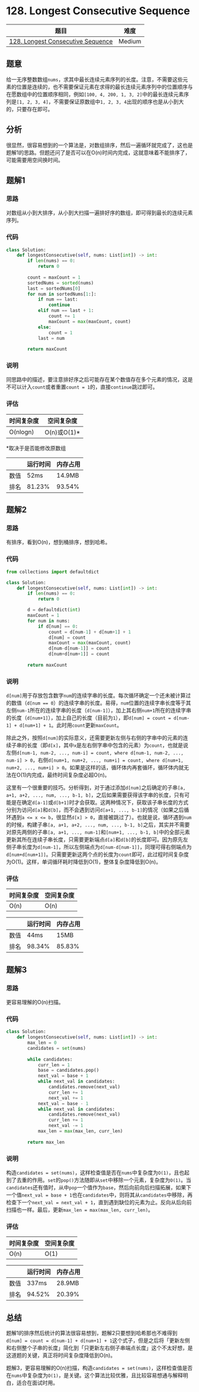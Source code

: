 # 128. Longest Consecutive Sequence

| 题目 | 难度 |
| ---- | ---- |
| [128. Longest Consecutive Sequence](https://leetcode.com/problems/longest-consecutive-sequence/) | Medium |

## 题意

给一无序整数数组`nums`，求其中最长连续元素序列的长度。注意，不需要这些元素的位置是连续的，也不需要保证元素在求得的最长连续元素序列中的位置顺序与在愿数组中的位置顺序相同，例如`[100, 4, 200, 1, 3, 2]`中的最长连续元素序列是`[1, 2, 3, 4]`，不需要保证原数组中`1, 2, 3, 4`出现的顺序也是从小到大的，只要存在即可。

## 分析

很显然，很容易想到的一个算法是，对数组排序，然后一遍循环就完成了，这也是题解1的思路。但题还问了是否可以在O(n)时间内完成，这就意味着不能排序了，可能需要用空间换时间。

## 题解1

### 思路

对数组从小到大排序，从小到大扫描一遍排好序的数组，即可得到最长的连续元素序列。

### 代码

```python
class Solution:
    def longestConsecutive(self, nums: List[int]) -> int:
        if len(nums) == 0:
            return 0
        
        count = maxCount = 1
        sortedNums = sorted(nums)
        last = sortedNums[0]
        for num in sortedNums[1:]:
            if num == last:
                continue
            elif num == last + 1:
                count += 1
                maxCount = max(maxCount, count)
            else:
                count = 1
            last = num
        
        return maxCount
```

### 说明

同思路中的描述，要注意排好序之后可能存在某个数值存在多个元素的情况，这是不可以计入`count`或者重置`count = 1`的，直接`continue`跳过即可。

### 评估

| 时间复杂度 | 空间复杂度 |
| ---- | ---- |
| O(nlogn) | O(n)或O(1)* |
*取决于是否能修改原数组

| | 运行时间 | 内存占用 |
| ---- | ---- | ---- |
| 数值 | 52ms | 14.9MB |
| 排名 | 81.23% | 93.54% |

## 题解2

### 思路

有排序，看到O(n)，想到桶排序，想到哈希。

### 代码

```python
from collections import defaultdict

class Solution:
    def longestConsecutive(self, nums: List[int]) -> int:
        if len(nums) == 0:
            return 0

        d = defaultdict(int)
        maxCount = 1
        for num in nums:
            if d[num] == 0:
                count = d[num-1] + d[num+1] + 1
                d[num] = count
                maxCount = max(maxCount, count)
                d[num-d[num-1]] = count
                d[num+d[num+1]] = count
        
        return maxCount
```

### 说明

`d[num]`用于存放包含数字`num`的连续字串的长度。每次循环确定一个还未被计算过的数值（`d[num == 0`）的连续字串的长度。易得，`num`位置的连续字串长度等于其左侧`num-1`所在的连续字串的长度（`d[num-1]`），加上其右侧`num+1`所在的连续字串的长度（`d[num+1]`），加上自己的长度（目前为`1`），即`d[num] = count = d[num-1] + d[num+1] + 1`。此时用`count`更新`maxCount`。

除此之外，按照`d[num]`的实际意义，还需要更新左侧与右侧的字串中的元素的连续子串的长度（即`d[x]`，其中`x`是左右侧字串中包含的元素）为`count`，也就是说左侧`d[num-1, num-2, ..., num-i] = count, where d[num-1, num-2, ..., num-i] > 0`，右侧`d[num+1, num+2, ..., num+i] = count, where d[num+1, num+2, ..., num+i] > 0`。如果是这样的话，循环体内再套循环，循环体内就无法在O(1)内完成，最终时间复杂度必超O(n)。

这里有一个很重要的技巧。分析得到，对于通过添加`d[num]`之后确定的子串`[a, a+1, a+2, ..., num, ..., b-1, b]`，之后如果需要获得该字串的长度，只有可能是在确定`d[a-1]`或`d[b+1]`时才会获取。这两种情况下，获取该子串长度的方式分别为访问`d[a]`和`d[b]`，而不会遇到访问`d[a+1, ..., b-1]`的情况（如果之后循环遇到`a <= x <= b`，很显然`d[x] > 0`，直接被跳过了）。也就是说，循环遇到`num`的时候，构建子串`[a, a+1, a+2, ..., num, ..., b-1, b]`之后，其实并不需要对原先两侧的子串`[a, a+1, ..., num-1]`和`[num+1, ..., b-1, b]`中的全部元素更新其所在连续子串长度，只需要更新端点`d[a]`和`d[b]`的长度即可。因为原先左侧子串长度为`d[num-1]`，所以左侧端点为`d[num-d[num-1]]`，同理可得右侧端点为`d[num+d[num+1]]`。只需要更新这两个点的长度为`count`即可，此过程时间复杂度为O(1)。这样，单词循环耗时降低到O(1)，整体复杂度降低到O(n)。

### 评估

| 时间复杂度 | 空间复杂度 |
| ---- | ---- |
| O(n) | O(n) |

| | 运行时间 | 内存占用 |
| ---- | ---- | ---- |
| 数值 | 44ms | 15MB |
| 排名 | 98.34% | 85.83% |

## 题解3

### 思路

更容易理解的O(n)扫描。

### 代码

```python
class Solution:
    def longestConsecutive(self, nums: List[int]) -> int:
        max_len = 0
        candidates = set(nums)
        
        while candidates:
            curr_len = 1
            base = candidates.pop()
            next_val = base + 1
            while next_val in candidates:
                candidates.remove(next_val)
                curr_len += 1
                next_val += 1
            next_val = base - 1
            while next_val in candidates:
                candidates.remove(next_val)
                curr_len += 1
                next_val -= 1
            max_len = max(max_len, curr_len)
        
        return max_len
```

### 说明

构造`candidates = set(nums)`，这样检查值是否在`nums`中复杂度为`O(1)`，且也起到了去重的作用。`set`的`pop()`方法随即从`set`中移除一个元素，复杂度为`O(1)`。当`candidates`还有值时，从中`pop`一个值作为`base`，然后向前向后扫描拓展，如果下一个值`next_val = base + 1`也在`candidates`中，则将其从`candidates`中移除，再检查下一个`next_val = next_val + 1`，直到遇到缺位的元素为止。反向从后向前扫描也一样。最后，更新`max_len = max(max_len, curr_len)`。

### 评估

| 时间复杂度 | 空间复杂度 |
| ---- | ---- |
| O(n) | O(1) |

| | 运行时间 | 内存占用 |
| ---- | ---- | ---- |
| 数值 | 337ms | 28.9MB |
| 排名 | 94.52% | 20.39% |

## 总结

题解1的排序然后统计的算法很容易想到，题解2只要想到哈希那也不难得到`d[num] = count = d[num-1] + d[num+1] + 1`这个式子，但是之后将「更新左侧和右侧整个子串的长度」简化到「只更新左右侧子串端点长度」这个不太好想，是这道题的关键，真正将时间复杂度降低到O(n)。

题解3，更容易理解的O(n)扫描，构造`candidates = set(nums)`，这样检查值是否在`nums`中复杂度为`O(1)`，是关键。这个算法比较优雅，且比较容易想通与解释明白，适合在面试时用。

